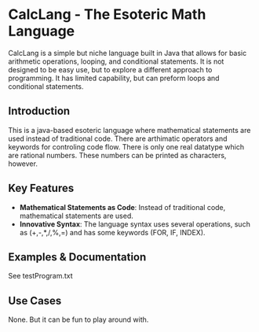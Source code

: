 # CalcLang - The Esoteric Math Language
CalcLang is a simple but niche language built in Java that allows for basic arithmetic operations, looping, and conditional statements. It is not designed to be easy use, but to explore a different approach to programming. It has limited capability, but can preform loops and conditional statements.

## Introduction
This is a java-based esoteric language where mathematical statements are used instead of traditional code. There are arthimatic operators and keywords for controling code flow. There is only one real datatype which are rational numbers. These numbers can be printed as characters, however. 

## Key Features
- **Mathematical Statements as Code**: Instead of traditional code, mathematical statements are used.
- **Innovative Syntax**: The language syntax uses several operations, such as (+,-,*,/,%,=) and has some keywords (FOR, IF, INDEX).

## Examples & Documentation
See testProgram.txt

## Use Cases
None. But it can be fun to play around with.